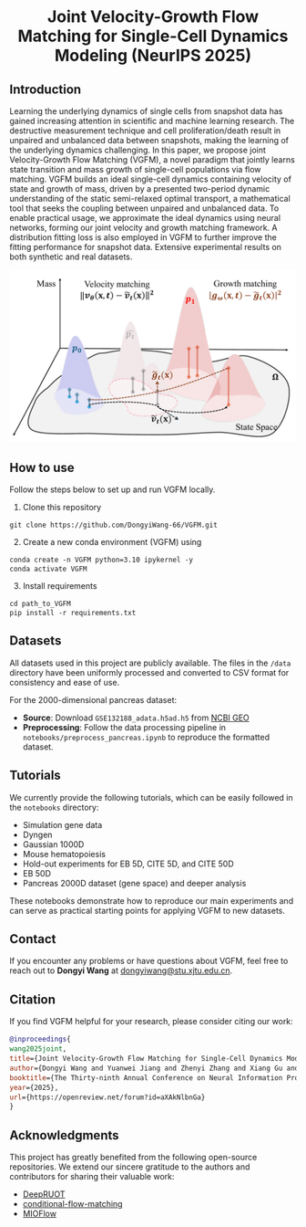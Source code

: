 <h1 align="center">Joint Velocity-Growth Flow Matching for Single-Cell Dynamics Modeling (NeurIPS 2025)</h1>

## Introduction

Learning the underlying dynamics of single cells from snapshot data has gained increasing attention in scientific and machine learning research. The destructive measurement technique and cell proliferation/death result in unpaired and unbalanced data between snapshots, making the learning of the underlying dynamics challenging. In this paper, we propose joint Velocity-Growth Flow Matching (VGFM), a novel paradigm that jointly learns state transition and mass growth of single-cell populations via flow matching. VGFM builds an ideal single-cell dynamics containing velocity of state and growth of mass, driven by a presented two-period dynamic understanding of the static semi-relaxed optimal transport, a mathematical tool that seeks the coupling between unpaired and unbalanced data. To enable practical usage, we approximate the ideal dynamics using neural networks, forming our joint velocity and growth matching framework. A distribution fitting loss is also employed in VGFM to further improve the fitting performance for snapshot data. Extensive experimental results on both synthetic and real datasets.

![Overview](figs/overview.png)

## How to use

Follow the steps below to set up and run VGFM locally.

1. Clone this repository

```vim
git clone https://github.com/DongyiWang-66/VGFM.git
```

2. Create a new conda environment (VGFM) using

```vim
conda create -n VGFM python=3.10 ipykernel -y
conda activate VGFM
```

3. Install requirements

```vim
cd path_to_VGFM
pip install -r requirements.txt
```

## Datasets

All datasets used in this project are publicly available. The files in the `/data` directory have been uniformly processed and converted to CSV format for consistency and ease of use.

For the 2000-dimensional pancreas dataset:

- **Source**: Download `GSE132188_adata.h5ad.h5` from [NCBI GEO](https://www.ncbi.nlm.nih.gov/geo/query/acc.cgi?acc=GSE132188)
- **Preprocessing**: Follow the data processing pipeline in `notebooks/preprocess_pancreas.ipynb` to reproduce the formatted dataset.

## Tutorials

We currently provide the following tutorials, which can be easily followed in the `notebooks` directory:

- Simulation gene data
- Dyngen
- Gaussian 1000D
- Mouse hematopoiesis
- Hold-out experiments for EB 5D, CITE 5D, and CITE 50D
- EB 50D
- Pancreas 2000D dataset (gene space) and deeper analysis

These notebooks demonstrate how to reproduce our main experiments and can serve as practical starting points for applying VGFM to new datasets.

## Contact

If you encounter any problems or have questions about VGFM, feel free to reach out to **Dongyi Wang** at [dongyiwang@stu.xjtu.edu.cn](mailto:dongyiwang@stu.xjtu.edu.cn).

## Citation

If you find VGFM helpful for your research, please consider citing our work:

```bibtex
@inproceedings{
wang2025joint,
title={Joint Velocity-Growth Flow Matching for Single-Cell Dynamics Modeling},
author={Dongyi Wang and Yuanwei Jiang and Zhenyi Zhang and Xiang Gu and Peijie Zhou and Jian Sun},
booktitle={The Thirty-ninth Annual Conference on Neural Information Processing Systems},
year={2025},
url={https://openreview.net/forum?id=aXAkNlbnGa}
}
```

## Acknowledgments

This project has greatly benefited from the following open-source repositories. We extend our sincere gratitude to the authors and contributors for sharing their valuable work:

- [DeepRUOT](https://github.com/zhenyiizhang/DeepRUOT)
- [conditional-flow-matching](https://github.com/atong01/conditional-flow-matching)
- [MIOFlow](https://github.com/KrishnaswamyLab/MIOFlow)
